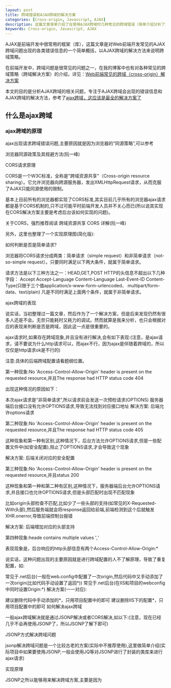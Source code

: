 ```yaml
---
layout: post
title: 跨域错误和AJAX跨域的解决方案
categories: [Cross-origin, Javascript, AJAX]
description: 这篇文章简单介绍了在使用AJAX跨域时几种常见的跨域错误（简单介绍分析了浏览器控制台显示的跨域错误相关的信息），并且以AJAX跨域为例，介绍一种跨域的解决方案
keywords: Cross-origin, Javascript, AJAX
---
```


AJAX是前端开发中很常用的框架（库），这篇文章是对Web前端开发常见的AJAX跨域问题出现的各类错误信息的一个简单概括，以AJAX跨域的解决方法来说明跨域策略。

在前端开发中，跨域问题是很常见的问题之一，在我的博客中也有对各种常见的跨域策略（跨域解决方案）的介绍，详见：[Web前端常见的跨域（cross-origin）解决方案](https://sinestroedmonce.github.io/2020/05/12/front-end-cross-origin-strategies/)

本文的目的是分析AJAX跨域的相关问题，专注于AJAX跨域会出现的错误信息和AJAX跨域的解决方法，参考了[ajax跨域，这应该是最全的解决方案了](https://segmentfault.com/a/1190000012469713)

## 什么是ajax跨域

### ajax跨域的原理

ajax出现请求跨域错误问题,主要原因就是因为浏览器的“同源策略”,可以参考

浏览器同源政策及其规避方法(阮一峰)

CORS请求原理

CORS是一个W3C标准，全称是"跨域资源共享"（Cross-origin resource sharing）。它允许浏览器向跨源服务器，发出XMLHttpRequest请求，从而克服了AJAX只能同源使用的限制。

基本上目前所有的浏览器都实现了CORS标准,其实目前几乎所有的浏览器ajax请求都是基于CORS机制的,只不过可能平时前端开发人员并不关心而已(所以说其实现在CORS解决方案主要是考虑后台该如何实现的问题)。

关于CORS，强烈推荐阅读 
跨域资源共享 CORS 详解(阮一峰)

另外，这里也整理了一个实现原理图(简化版):



如何判断是否是简单请求?

浏览器将CORS请求分成两类：简单请求（simple request）和非简单请求（not-so-simple request）。只要同时满足以下两大条件，就属于简单请求。

请求方法是以下三种方法之一：HEAD,GET,POST
HTTP的头信息不超出以下几种字段：
Accept
Accept-Language
Content-Language
Last-Event-ID
Content-Type(只限于三个值application/x-www-form-urlencoded、 multipart/form-data、text/plain)
凡是不同时满足上面两个条件，就属于非简单请求。

ajax跨域的表现

说实话，当初整理过一篇文章，然后作为了一个解决方案，但是后来发现仍然有很多人还是不会。无奈只能耗时又耗力的调试。然而就算是我来分析，也只会根据对应的表现来判断是否是跨域，因此这一点是很重要的。

ajax请求时,如果存在跨域现象,并且没有进行解决,会有如下表现:(注意，是ajax请求，请不要说为什么http请求可以，而ajax不行，因为ajax是伴随着跨域的，所以仅仅是http请求ok是不行的)

注意:具体的后端跨域配置请看题纲位置。

第一种现象:No 'Access-Control-Allow-Origin' header is present on the requested resource,并且The response had HTTP status code 404



出现这种情况的原因如下：

本次ajax请求是“非简单请求”,所以请求前会发送一次预检请求(OPTIONS)
服务器端后台接口没有允许OPTIONS请求,导致无法找到对应接口地址
解决方案: 后端允许options请求

第二种现象:No 'Access-Control-Allow-Origin' header is present on the requested resource,并且The response had HTTP status code 405



这种现象和第一种有区别,这种情况下，后台方法允许OPTIONS请求,但是一些配置文件中(如安全配置),阻止了OPTIONS请求,才会导致这个现象

解决方案: 后端关闭对应的安全配置

第三种现象:No 'Access-Control-Allow-Origin' header is present on the requested resource,并且status 200



这种现象和第一种和第二种有区别,这种情况下，服务器端后台允许OPTIONS请求,并且接口也允许OPTIONS请求,但是头部匹配时出现不匹配现象

比如origin头部检查不匹配,比如少了一些头部的支持(如常见的X-Requested-With头部),然后服务端就会将response返回给前端,前端检测到这个后就触发XHR.onerror,导致前端控制台报错

解决方案: 后端增加对应的头部支持

第四种现象:heade contains multiple values '*,*'





表现现象是，后台响应的http头部信息有两个Access-Control-Allow-Origin:*

说实话，这种问题出现的主要原因就是进行跨域配置的人不了解原理，导致了重复配置，如:

常见于.net后台(一般在web.config中配置了一次origin,然后代码中又手动添加了一次origin(比如代码手动设置了返回*))
常见于.net后台(在IIS和项目的webconfig中同时设置Origin:*)
解决方案(一一对应):

建议删除代码中手动添加的*，只用项目配置中的即可
建议删除IIS下的配置*，只用项目配置中的即可
如何解决ajax跨域

一般ajax跨域解决就是通过JSONP解决或者CORS解决,如以下:(注意，现在已经几乎不会再使用JSONP了，所以JSONP了解下即可)

JSONP方式解决跨域问题

jsonp解决跨域问题是一个比较古老的方案(实际中不推荐使用),这里做简单介绍(实际项目中如果要使用JSONP,一般会使用JQ等对JSONP进行了封装的类库来进行ajax请求)

实现原理

JSONP之所以能够用来解决跨域方案,主要是因为 <script> 脚本拥有跨域能力,而JSONP正是利用这一点来实现。具体原理如图



实现流程

JSONP的实现步骤大致如下(参考了来源中的文章)

客户端网页网页通过添加一个<script>元素，向服务器请求JSON数据，这种做法不受同源政策限制
function addScriptTag(src) {
  var script = document.createElement('script');
  script.setAttribute("type","text/javascript");
  script.src = src;
  document.body.appendChild(script);
}

window.onload = function () {
  addScriptTag('http://example.com/ip?callback=foo');
}

function foo(data) {
  console.log('response data: ' + JSON.stringify(data));
};                      
    
请求时,接口地址是作为构建出的脚本标签的src的,这样,当脚本标签构建出来时,最终的src是接口返回的内容
服务端对应的接口在返回参数外面添加函数包裹层
foo({
  "test": "testData"
});                     
由于<script>元素请求的脚本，直接作为代码运行。这时，只要浏览器定义了foo函数，该函数就会立即调用。作为参数的JSON数据被视为JavaScript对象，而不是字符串，因此避免了使用JSON.parse的步骤。
注意,一般的JSONP接口和普通接口返回数据是有区别的,所以接口如果要做JSONO兼容,需要进行判断是否有对应callback关键字参数,如果有则是JSONP请求,返回JSONP数据,否则返回普通数据

使用注意

基于JSONP的实现原理,所以JSONP只能是“GET”请求,不能进行较为复杂的POST和其它请求,所以遇到那种情况,就得参考下面的CORS解决跨域了(所以如今它也基本被淘汰了)

CORS解决跨域问题

CORS的原理上文中已经介绍了，这里主要介绍的是，实际项目中，后端应该如何配置以解决问题(因为大量项目实践都是由后端进行解决的)，这里整理了一些常见的后端解决方案:

PHP后台配置

PHP后台得配置几乎是所有后台中最为简单的,遵循如下步骤即可:

第一步:配置Php 后台允许跨域
<?php
header('Access-Control-Allow-Origin: *');
header('Access-Control-Allow-Headers: Origin, X-Requested-With, Content-Type, Accept');
//主要为跨域CORS配置的两大基本信息,Origin和headers
第二步:配置Apache web服务器跨域(httpd.conf中)
原始代码

<Directory />
    AllowOverride none
    Require all denied
</Directory>
改为以下代码

<Directory />
    Options FollowSymLinks
    AllowOverride none
    Order deny,allow
    Allow from all
</Directory>
Node.js后台配置(express框架)

Node.js的后台也相对来说比较简单就可以进行配置。只需用express如下配置:

app.all('*', function(req, res, next) {
    res.header("Access-Control-Allow-Origin", "*");
    res.header("Access-Control-Allow-Headers", "X-Requested-With");
    res.header("Access-Control-Allow-Methods", "PUT,POST,GET,DELETE,OPTIONS");
    res.header("X-Powered-By", ' 3.2.1')
        //这段仅仅为了方便返回json而已
    res.header("Content-Type", "application/json;charset=utf-8");
    if(req.method == 'OPTIONS') {
        //让options请求快速返回
        res.sendStatus(200); 
    } else { 
        next(); 
    }
});
JAVA后台配置

JAVA后台配置只需要遵循如下步骤即可:

第一步:获取依赖jar包
下载 cors-filter-1.7.jar, java-property-utils-1.9.jar 这两个库文件放到lib目录下。(放到对应项目的webcontent/WEB-INF/lib/下)
第二步:如果项目用了Maven构建的,请添加如下依赖到pom.xml中:(非maven请忽视)
<dependency>
    <groupId>com.thetransactioncompany</groupId>
    <artifactId>cors-filter</artifactId>
    <version>[ version ]</version>
</dependency>
其中版本应该是最新的稳定版本,CORS过滤器

第三步:添加CORS配置到项目的Web.xml中( App/WEB-INF/web.xml)
<!-- 跨域配置-->    
<filter>
        <!-- The CORS filter with parameters -->
        <filter-name>CORS</filter-name>
        <filter-class>com.thetransactioncompany.cors.CORSFilter</filter-class>
        
        <!-- Note: All parameters are options, if omitted the CORS 
             Filter will fall back to the respective default values.
          -->
        <init-param>
            <param-name>cors.allowGenericHttpRequests</param-name>
            <param-value>true</param-value>
        </init-param>
        
        <init-param>
            <param-name>cors.allowOrigin</param-name>
            <param-value>*</param-value>
        </init-param>
        
        <init-param>
            <param-name>cors.allowSubdomains</param-name>
            <param-value>false</param-value>
        </init-param>
        
        <init-param>
            <param-name>cors.supportedMethods</param-name>
            <param-value>GET, HEAD, POST, OPTIONS</param-value>
        </init-param>
        
        <init-param>
            <param-name>cors.supportedHeaders</param-name>
            <param-value>Accept, Origin, X-Requested-With, Content-Type, Last-Modified</param-value>
        </init-param>
        
        <init-param>
            <param-name>cors.exposedHeaders</param-name>
            <!--这里可以添加一些自己的暴露Headers   -->
            <param-value>X-Test-1, X-Test-2</param-value>
        </init-param>
        
        <init-param>
            <param-name>cors.supportsCredentials</param-name>
            <param-value>true</param-value>
        </init-param>
        
        <init-param>
            <param-name>cors.maxAge</param-name>
            <param-value>3600</param-value>
        </init-param>

    </filter>

    <filter-mapping>
        <!-- CORS Filter mapping -->
        <filter-name>CORS</filter-name>
        <url-pattern>/*</url-pattern>
    </filter-mapping>
请注意,以上配置文件请放到web.xml的前面,作为第一个filter存在(可以有多个filter的)

第四步:可能的安全模块配置错误(注意，某些框架中-譬如公司私人框架，有安全模块的，有时候这些安全模块配置会影响跨域配置，这时候可以先尝试关闭它们)
JAVA Spring Boot配置

20171230补充

仅列举简单的全局配置

@Configuration
public class CorsConfig {

    private CorsConfiguration buildConfig() {
        CorsConfiguration corsConfiguration = new CorsConfiguration();
        
        // 可以自行筛选
        corsConfiguration.addAllowedOrigin("*");
        corsConfiguration.addAllowedHeader("*");
        corsConfiguration.addAllowedMethod("*");
        
        return corsConfiguration;
    }

    @Bean
    public CorsFilter corsFilter() {
        UrlBasedCorsConfigurationSource source = new UrlBasedCorsConfigurationSource();
        
        source.registerCorsConfiguration("/**", buildConfig());
        
        return new CorsFilter(source);  
    }
}
新建配置，然后添加Configuration注解即可配置成功

PS：这一部分方法是收录的，没有亲身实践过，但根据反馈，理论上可行

NET后台配置

.NET后台配置可以参考如下步骤:

第一步:网站配置
打开控制面板，选择管理工具,选择iis;右键单击自己的网站，选择浏览;打开网站所在目录,用记事本打开web.config文件添加下述配置信息,重启网站



请注意,以上截图较老,如果配置仍然出问题,可以考虑增加更多的headers允许,比如:

"Access-Control-Allow-Headers":"X-Requested-With,Content-Type,Accept,Origin"
第二步:其它更多配置,如果第一步进行了后,仍然有跨域问题，可能是:
接口中有限制死一些请求类型(比如写死了POST等)，这时候请去除限 制
接口中，重复配置了Origin:*，请去除即可
IIS服务器中，重复配置了Origin:*，请去除即可
代理请求方式解决接口跨域问题

注意，由于接口代理是有代价的，所以这个仅是开发过程中进行的。

与前面的方法不同，前面CORS是后端解决，而这个主要是前端对接口进行代理，也就是:

前端ajax请求的是本地接口
本地接口接收到请求后向实际的接口请求数据，然后再将信息返回给前端
一般用node.js即可代理
关于如何实现代理，这里就不重点描述了，方法和多，也不难，基本都是基于node.js的。

搜索关键字node.js,代理请求即可找到一大票的方案。

OPTIONS预检的优化

Access-Control-Max-Age:
这个头部加上后，可以缓存此次请求的秒数。

在这个时间范围内，所有同类型的请求都将不再发送预检请求而是直接使用此次返回的头作为判断依据。

非常有用，可以大幅优化请求次数

如何分析ajax跨域

上述已经介绍了跨域的原理以及如何解决，但实际过程中，发现仍然有很多人对照着类似的文档无法解决跨域问题，主要体现在，前端人员不知道什么时候是跨域问题造成的，什么时候不是，因此这里稍微介绍下如何分析一个请求是否跨域:

抓包请求数据

第一步当然是得知道我们的ajax请求发送了什么数据，接收了什么，做到这一步并不难，也不需要fiddler等工具，仅基于Chrome即可

Chrome浏览器打开对应发生ajax的页面，F12打开Dev Tools
发送ajax请求
右侧面板->NetWork->XHR，然后找到刚才的ajax请求，点进去
示例一(正常的ajax请求)



上述请求是一个正确的请求，为了方便，我把每一个头域的意思都表明了，我们可以清晰的看到，接口返回的响应头域中，包括了

Access-Control-Allow-Headers: X-Requested-With,Content-Type,Accept
Access-Control-Allow-Methods: Get,Post,Put,OPTIONS
Access-Control-Allow-Origin: *
所以浏览器接收到响应时，判断的是正确的请求，自然不会报错，成功的拿到了响应数据。

示例二(跨域错误的ajax请求)

为了方便，我们仍然拿上面的错误表现示例举例。



这个请求中，接口Allow里面没有包括OPTIONS，所以请求出现了跨域、



这个请求中，Access-Control-Allow-Origin: *出现了两次，导致了跨域配置没有正确配置，出现了错误。

更多跨域错误基本都是类似的，就是以上三样没有满足(Headers,Allow,Origin)，这里不再一一赘述。

示例三(与跨域无关的ajax请求)

当然，也并不是所有的ajax请求错误都与跨域有关，所以请不要混淆，比如以下:





比如这个请求，它的跨域配置没有一点问题，它出错仅仅是因为request的Accept和response的Content-Type不匹配而已。

更多

基本上都是这样去分析一个ajax请求，通过Chrome就可以知道了发送了什么数据，收到了什么数据，然后再一一比对就知道问题何在了。